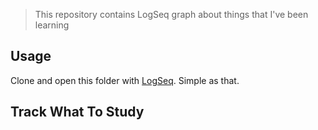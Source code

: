 > This repository contains LogSeq graph about things that I've been learning

## Usage

Clone and open this folder with [LogSeq](https://logseq.com/). Simple as that.

## Track What To Study